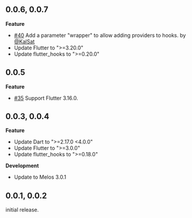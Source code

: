 ## 0.0.6, 0.0.7

**Feature**

- [#40](https://github.com/wasabeef/flutter_hooks_test/pull/40) Add a parameter "wrapper" to allow adding providers to hooks. by [@KalSat](https://github.com/KalSat)
- Update Flutter to ">=3.20.0"
- Update flutter_hooks to ">=0.20.0"

## 0.0.5

**Feature**

- [#35](https://github.com/wasabeef/flutter_hooks_test/pull/35) Support Flutter 3.16.0.

## 0.0.3, 0.0.4

**Feature**

- Update Dart to ">=2.17.0 <4.0.0"
- Update Flutter to ">=3.0.0"
- Update flutter_hooks to ">=0.18.0"

**Development**

- Update to Melos 3.0.1

## 0.0.1, 0.0.2

initial release.
